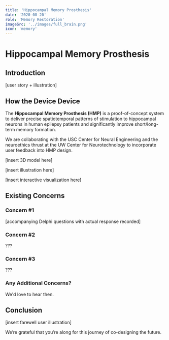 ```yaml
---
title: 'Hippocampal Memory Prosthesis'
date: '2020-08-20'
role: 'Memory Restoration'
imageSrc: '../images/full_brain.png'
icon: 'memory'
---
```


# Hippocampal Memory Prosthesis
## Introduction
[user story + illustration]

## How the Device Device
The **Hippocampal Memory Prosthesis (HMP)** is a proof-of-concept system 
to deliver precise spatiotemporal patterns of stimulation 
to hippocampal neurons in human epilepsy patients 
and significantly improve short/long-term memory formation. 

We are collaborating with the USC Center for Neural Engineering
and the neuroethics thrust at the UW Center for Neurotechnology
to incorporate user feedback into HMP design.

[insert 3D model here]

[insert illustration here]

[insert interactive visualization here]

## Existing Concerns
### Concern #1
[accompanying Delphi questions with actual response recorded]
### Concern #2
???

### Concern #3
???

### Any Additional Concerns?
We'd love to hear then.

## Conclusion
[insert farewell user illustration]

We’re grateful that you’re along for this journey of co-designing the future.